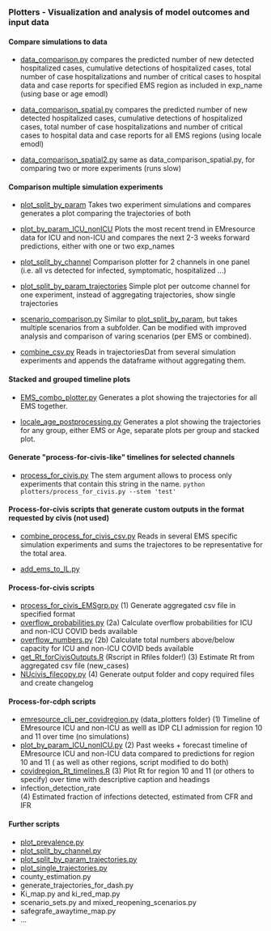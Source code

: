 
### Plotters  - Visualization and analysis of model outcomes and input data


#### Compare simulations to data 
- [data_comparison.py](https://github.com/numalariamodeling/covid-chicago/blob/master/plotters/data_comparison.py) 
compares the predicted number of new detected hospitalized cases, cumulative detections of hospitalized cases, total number of case hospitalizations and number of critical cases to hospital data and case reports for specified EMS region as included in exp_name (using base or age emodl)

- [data_comparison_spatial.py](https://github.com/numalariamodeling/covid-chicago/blob/master/plotters/data_comparison_spatial.py) 
compares the predicted number of new detected hospitalized cases, cumulative detections of hospitalized cases, total number of case hospitalizations and number of critical cases to hospital data and case reports for all EMS regions (using locale emodl) 

- [data_comparison_spatial2.py](https://github.com/numalariamodeling/covid-chicago/blob/master/plotters/data_comparison_spatial2.py) 
same as data_comparison_spatial.py, for comparing two or more experiments (runs slow)

#### Comparison multiple simulation experiments 
- [plot_split_by_param](https://github.com/numalariamodeling/covid-chicago/blob/master/plotters/plot_split_by_param.py)
Takes two experiment simulations and compares generates a plot comparing the trajectories of both

- [plot_by_param_ICU_nonICU](https://github.com/numalariamodeling/covid-chicago/blob/master/plotters/plot_by_param_ICU_nonICU.py)
Plots the most recent trend in EMresource data for ICU and non-ICU and compares the next 2-3 weeks forward predictions, either with one or two exp_names

- [plot_split_by_channel](https://github.com/numalariamodeling/covid-chicago/blob/master/plotters/plot_split_by_channel.py)
Comparison plotter for 2 channels in one panel (i.e. all vs detected for infected, symptomatic, hospitalized ...)

- [plot_split_by_param_trajectories](https://github.com/numalariamodeling/covid-chicago/blob/master/plotters/plot_split_by_param_trajectories.py)
Simple plot per outcome channel for one experiment, instead of aggregating trajectories, show single trajectories

- [scenario_comparison.py](https://github.com/numalariamodeling/covid-chicago/blob/master/plotters/scenario_comparison.py)
Similar to [plot_split_by_param](https://github.com/numalariamodeling/covid-chicago/blob/master/plotters/plot_split_by_param.py), but takes multiple scenarios from a subfolder.
Can be modified with improved analysis and comparison of varing scenarios (per EMS or combined). 

- [combine_csv.py](https://github.com/numalariamodeling/covid-chicago/blob/master/plotters/combine_csv.py)
Reads in trajectoriesDat from several simulation experiments and appends the dataframe without aggregating them. 



#### Stacked and grouped timeline plots
- [EMS_combo_plotter.py](https://github.com/numalariamodeling/covid-chicago/blob/master/plotters/EMS_combo_plotter.py)
Generates a plot showing the trajectories for all EMS together.

- [locale_age_postprocessing.py](https://github.com/numalariamodeling/covid-chicago/blob/master/plotters/locale_age_postprocessing.py)
Generates a plot showing the trajectories for any group, either EMS or Age, separate plots per group and stacked plot. 

#### Generate "process-for-civis-like" timelines for selected channels
-  [process_for_civis.py](https://github.com/numalariamodeling/covid-chicago/blob/master/plotters/process_for_civis.py)
The stem argument allows to process only experiments that contain this string in the name.
`python plotters/process_for_civis.py --stem 'test'`


#### Process-for-civis scripts that generate custom outputs in the format requested by civis (not used)
- [combine_process_for_civis_csv.py](https://github.com/numalariamodeling/covid-chicago/blob/master/plotters/combine_process_for_civis_csv.py)
Reads in several EMS specific simulation experiments and sums the trajectores to be representative for the total area.

- [add_ems_to_IL.py](https://github.com/numalariamodeling/covid-chicago/blob/master/plotters/add_ems_to_IL.py)


#### Process-for-civis scripts
- [process_for_civis_EMSgrp.py](https://github.com/numalariamodeling/covid-chicago/blob/master/plotters/process_for_civis_EMSgrp.py)
(1) Generate aggregated csv file in specified format
- [overflow_probabilities.py](https://github.com/numalariamodeling/covid-chicago/blob/master/plotters/overflow_probabilities.py)
(2a) Calculate overflow probabilities for ICU and non-ICU COVID beds available
- [overflow_numbers.py](https://github.com/numalariamodeling/covid-chicago/blob/master/plotters/overflow_numbers.py)
(2b) Calculate total numbers above/below capacity for ICU and non-ICU COVID beds available
- [get_Rt_forCivisOutputs.R](https://github.com/numalariamodeling/covid-chicago/blob/master/Rfiles/estimate_Rt/get_Rt_forCivisOutputs.R) (Rscript in Rfiles folder!)
(3) Estimate Rt from aggregated csv file (new_cases)
- [NUcivis_filecopy.py](https://github.com/numalariamodeling/covid-chicago/blob/master/plotters/NUcivis_filecopy.py)
(4) Generate output folder and copy required files and create changelog

#### Process-for-cdph scripts
- [emresource_cli_per_covidregion.py](https://github.com/numalariamodeling/covid-chicago/blob/master/data_plotters/emresource_cli_per_covidregion.py) (data_plotters folder)
(1) Timeline of EMresource ICU and non-ICU as welll as IDP CLI admission for region 10 and 11 over time (no simulations)
- [plot_by_param_ICU_nonICU.py](https://github.com/numalariamodeling/covid-chicago/blob/master/plotters/plot_by_param_ICU_nonICU.py)
(2) Past weeks + forecast timeline of EMresource ICU and non-ICU data compared to predictions for region 10 and 11 ( as well as other regions, script modified to do both)
- [covidregion_Rt_timelines.R](https://github.com/numalariamodeling/covid-chicago/blob/master/plotters/overflow_numbers.py)
(3) Plot Rt for region 10 and 11 (or others to specify) over time with descriptive caption and headings
- infection_detection_rate  
(4) Estimated fraction of infections detected, estimated from CFR and IFR


#### Further scripts 
- [plot_prevalence.py](https://github.com/numalariamodeling/covid-chicago/blob/master/plotters/plot_prevalence.py)
- [plot_split_by_channel.py](https://github.com/numalariamodeling/covid-chicago/blob/master/plotters/plot_split_by_channel.py)
- [plot_split_by_param_trajectories.py](https://github.com/numalariamodeling/covid-chicago/blob/master/plotters/plot_split_by_param_trajectories.py)
- [plot_single_trajectories.py](https://github.com/numalariamodeling/covid-chicago/blob/master/plotters/plot_single_trajectories.py)
- county_estimation.py
- generate_trajectories_for_dash.py
- Ki_map.py and  ki_red_map.py
- scenario_sets.py and mixed_reopening_scenarios.py
- safegrafe_awaytime_map.py
- ...

